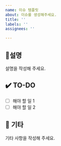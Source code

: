 ```yaml
---
name: 이슈 템플릿
about: 이슈를 생성해주세요.
title: ''
labels: ''
assignees: ''

---
```


##  📌설명
설명을 작성해 주세요.

## ✔️ TO-DO
- [ ] 해야 할 일 1
- [ ] 해야 할 일 2

## 💌 기타
기타 사항을 작성해 주세요.
